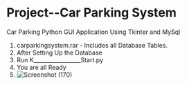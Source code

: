 # Project--Car Parking System
Car Parking Python GUI Application Using Tkinter and MySql

1) carparkingsystem.rar - Includes all Database Tables.
2) After Setting Up the Database
3) Run K_________________Start.py 
4) You are all Ready
5) ![Screenshot (170)](https://github.com/Divyanshu3321/Project--Car-Parking-System/assets/141179274/94146417-aa7c-45c1-a60e-cb31e91aaf1b)

